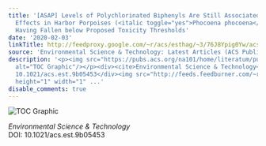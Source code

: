 ```yaml
---
title: '[ASAP] Levels of Polychlorinated Biphenyls Are Still Associated with Toxic
  Effects in Harbor Porpoises (<italic toggle="yes">Phocoena phocoena</italic>) Despite
  Having Fallen below Proposed Toxicity Thresholds'
date: '2020-02-03'
linkTitle: http://feedproxy.google.com/~r/acs/esthag/~3/76J8Ypig0Yw/acs.est.9b05453
source: 'Environmental Science & Technology: Latest Articles (ACS Publications)'
description: '<p><img src="https://pubs.acs.org/na101/home/literatum/publisher/achs/journals/content/esthag/0/esthag.ahead-of-print/acs.est.9b05453/20200203/images/medium/es9b05453_0004.gif"
  alt="TOC Graphic"/></p><div><cite>Environmental Science & Technology</cite></div><div>DOI:
  10.1021/acs.est.9b05453</div><img src="http://feeds.feedburner.com/~r/acs/esthag/~4/76J8Ypig0Yw"
  height="1" width="1" ...'
disable_comments: true
---
```

<p><img src="https://pubs.acs.org/na101/home/literatum/publisher/achs/journals/content/esthag/0/esthag.ahead-of-print/acs.est.9b05453/20200203/images/medium/es9b05453_0004.gif" alt="TOC Graphic"/></p><div><cite>Environmental Science & Technology</cite></div><div>DOI: 10.1021/acs.est.9b05453</div><img src="http://feeds.feedburner.com/~r/acs/esthag/~4/76J8Ypig0Yw" height="1" width="1" ...